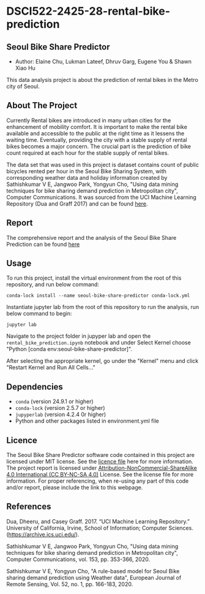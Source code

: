 # DSCI522-2425-28-rental-bike-prediction
## Seoul Bike Share Predictor
- Author: Elaine Chu, Lukman Lateef, Dhruv Garg, Eugene You & Shawn Xiao Hu

This data analysis project is about the prediction of rental bikes in the Metro city of Seoul.

## About The Project

Currently Rental bikes are introduced in many urban cities for the enhancement of mobility comfort. It is important to make the rental bike available and accessible to the public at the right time as it lessens the waiting time. Eventually, providing the city with a stable supply of rental bikes becomes a major concern. The crucial part is the prediction of bike count required at each hour for the stable supply of rental bikes.

The data set that was used in this project is dataset contains count of public bicycles rented per hour in the Seoul Bike Sharing System, with corresponding weather data and holiday information created by Sathishkumar V E, Jangwoo Park, Yongyun Cho, "Using data mining techniques for bike sharing demand prediction in Metropolitan city", Computer Communications. It was sourced from the UCI Machine Learning Repository (Dua and Graff 2017) and can be found [here](https://archive.ics.uci.edu/dataset/560/seoul+bike+sharing+demand).

## Report

The comprehensive report and the analysis of the Seoul Bike Share Prediction can be found [here](https://github.com/UBC-MDS/DSCI522-2425-28-rental-bike-prediction/blob/main/rental_bike_prediction.ipynb)


## Usage

To run this project, install the virtual environment from the root of this repository, and run below command:

```
conda-lock install --name seoul-bike-share-predictor conda-lock.yml
```

Instantiate jupyter lab from the root of this repository to run the analysis, run below command to begin:

```
jupyter lab
```

Navigate to the project folder in jupyper lab and open the `rental_bike_prediction.ipynb` notebook and under Select Kernel choose "Python [conda env:seoul-bike-share-predictor]".

After selecting the appropriate kernel, go under the "Kernel" menu and click "Restart Kernel and Run All Cells..."

## Dependencies

- `conda` (version 24.9.1 or higher)
- `conda-lock` (version 2.5.7 or higher)
- `jupyperlab` (version 4.2.4 0r higher)
- Python and other packages listed in environment.yml file

## Licence

The Seoul Bike Share Predictor software code contained in this project are licensed under MIT license. See the [licence file](https://github.com/UBC-MDS/DSCI522-2425-28-rental-bike-prediction/blob/main/LICENSE) here for more information. The project report is licensed under [Attribution-NonCommercial-ShareAlike 4.0 International (CC BY-NC-SA 4.0)](https://creativecommons.org/licenses/by-nc-sa/4.0/) License. See the license file for more information. For proper referencing, when re-using any part of this code and/or report, please include the link to this webpage.


## References

Dua, Dheeru, and Casey Graff. 2017. “UCI Machine Learning Repository.” University of California, Irvine, School of Information; Computer Sciences. (https://archive.ics.uci.edu/).

Sathishkumar V E, Jangwoo Park, Yongyun Cho, "Using data mining techniques for bike sharing demand prediction in Metropolitan city", Computer Communications, vol. 153, pp. 353-366, 2020. 

Sathishkumar V E, Yongyun Cho, "A rule-based model for Seoul Bike sharing demand prediction using Weather data", European Journal of Remote Sensing, Vol. 52, no. 1, pp. 166-183, 2020.
